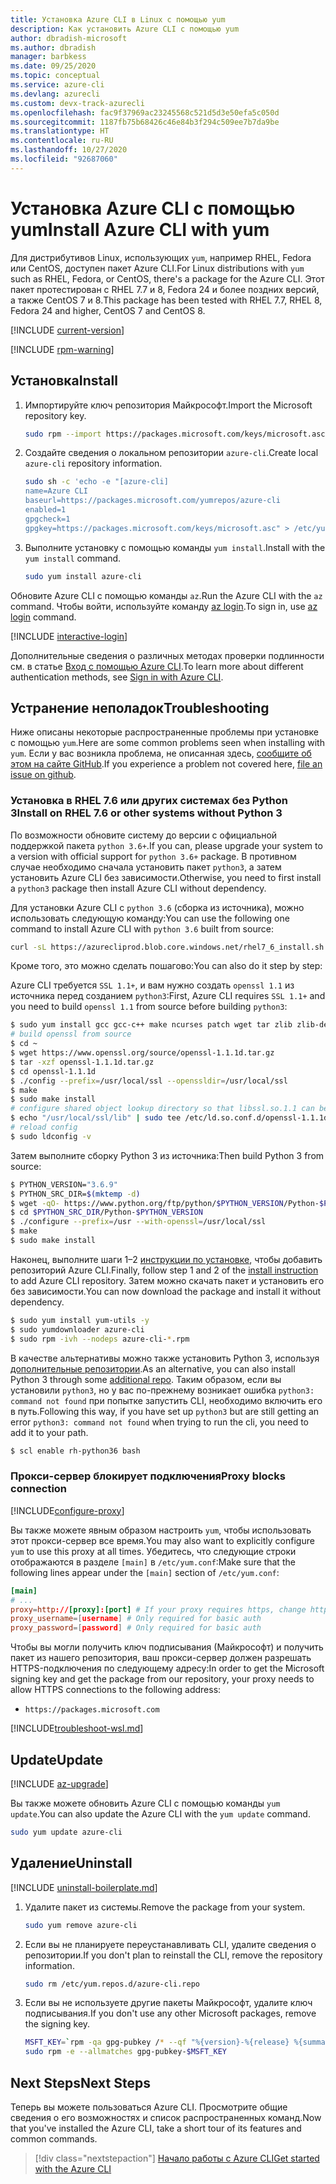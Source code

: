 ```yaml
---
title: Установка Azure CLI в Linux с помощью yum
description: Как установить Azure CLI с помощью yum
author: dbradish-microsoft
ms.author: dbradish
manager: barbkess
ms.date: 09/25/2020
ms.topic: conceptual
ms.service: azure-cli
ms.devlang: azurecli
ms.custom: devx-track-azurecli
ms.openlocfilehash: fac9f37969ac23245568c521d5d3e50efa5c050d
ms.sourcegitcommit: 1187fb75b68426c46e84b3f294c509ee7b7da9be
ms.translationtype: HT
ms.contentlocale: ru-RU
ms.lasthandoff: 10/27/2020
ms.locfileid: "92687060"
---
```

# <a name="install-azure-cli-with-yum"></a><span data-ttu-id="9b20d-103">Установка Azure CLI с помощью yum</span><span class="sxs-lookup"><span data-stu-id="9b20d-103">Install Azure CLI with yum</span></span>

<span data-ttu-id="9b20d-104">Для дистрибутивов Linux, использующих `yum`, например RHEL, Fedora или CentOS, доступен пакет Azure CLI.</span><span class="sxs-lookup"><span data-stu-id="9b20d-104">For Linux distributions with `yum` such as RHEL, Fedora, or CentOS, there's a package for the Azure CLI.</span></span> <span data-ttu-id="9b20d-105">Этот пакет протестирован с RHEL 7.7 и 8, Fedora 24 и более поздних версий, а также CentOS 7 и 8.</span><span class="sxs-lookup"><span data-stu-id="9b20d-105">This package has been tested with RHEL 7.7, RHEL 8, Fedora 24 and higher, CentOS 7 and CentOS 8.</span></span>

[!INCLUDE [current-version](includes/current-version.md)]

[!INCLUDE [rpm-warning](includes/rpm-warning.md)]

## <a name="install"></a><span data-ttu-id="9b20d-106">Установка</span><span class="sxs-lookup"><span data-stu-id="9b20d-106">Install</span></span>

1. <span data-ttu-id="9b20d-107">Импортируйте ключ репозитория Майкрософт.</span><span class="sxs-lookup"><span data-stu-id="9b20d-107">Import the Microsoft repository key.</span></span>

   ```bash
   sudo rpm --import https://packages.microsoft.com/keys/microsoft.asc
   ```

2. <span data-ttu-id="9b20d-108">Создайте сведения о локальном репозитории `azure-cli`.</span><span class="sxs-lookup"><span data-stu-id="9b20d-108">Create local `azure-cli` repository information.</span></span>

   ```bash
   sudo sh -c 'echo -e "[azure-cli]
   name=Azure CLI
   baseurl=https://packages.microsoft.com/yumrepos/azure-cli
   enabled=1
   gpgcheck=1
   gpgkey=https://packages.microsoft.com/keys/microsoft.asc" > /etc/yum.repos.d/azure-cli.repo'
   ```

3. <span data-ttu-id="9b20d-109">Выполните установку с помощью команды `yum install`.</span><span class="sxs-lookup"><span data-stu-id="9b20d-109">Install with the `yum install` command.</span></span>

   ```bash
   sudo yum install azure-cli
   ```

<span data-ttu-id="9b20d-110">Обновите Azure CLI с помощью команды `az`.</span><span class="sxs-lookup"><span data-stu-id="9b20d-110">Run the Azure CLI with the `az` command.</span></span> <span data-ttu-id="9b20d-111">Чтобы войти, используйте команду [az login](/cli/azure/reference-index#az-login).</span><span class="sxs-lookup"><span data-stu-id="9b20d-111">To sign in, use [az login](/cli/azure/reference-index#az-login) command.</span></span>

[!INCLUDE [interactive-login](includes/interactive-login.md)]

<span data-ttu-id="9b20d-112">Дополнительные сведения о различных методах проверки подлинности см. в статье [Вход с помощью Azure CLI](authenticate-azure-cli.md).</span><span class="sxs-lookup"><span data-stu-id="9b20d-112">To learn more about different authentication methods, see [Sign in with Azure CLI](authenticate-azure-cli.md).</span></span>

## <a name="troubleshooting"></a><span data-ttu-id="9b20d-113">Устранение неполадок</span><span class="sxs-lookup"><span data-stu-id="9b20d-113">Troubleshooting</span></span>

<span data-ttu-id="9b20d-114">Ниже описаны некоторые распространенные проблемы при установке с помощью `yum`.</span><span class="sxs-lookup"><span data-stu-id="9b20d-114">Here are some common problems seen when installing with `yum`.</span></span> <span data-ttu-id="9b20d-115">Если у вас возникла проблема, не описанная здесь, [сообщите об этом на сайте GitHub](https://github.com/Azure/azure-cli/issues).</span><span class="sxs-lookup"><span data-stu-id="9b20d-115">If you experience a problem not covered here, [file an issue on github](https://github.com/Azure/azure-cli/issues).</span></span>

### <a name="install-on-rhel-76-or-other-systems-without-python-3"></a><span data-ttu-id="9b20d-116">Установка в RHEL 7.6 или других системах без Python 3</span><span class="sxs-lookup"><span data-stu-id="9b20d-116">Install on RHEL 7.6 or other systems without Python 3</span></span>

<span data-ttu-id="9b20d-117">По возможности обновите систему до версии с официальной поддержкой пакета `python 3.6+`.</span><span class="sxs-lookup"><span data-stu-id="9b20d-117">If you can, please upgrade your system to a version with official support for `python 3.6+` package.</span></span> <span data-ttu-id="9b20d-118">В противном случае необходимо сначала установить пакет `python3`, а затем установить Azure CLI без зависимости.</span><span class="sxs-lookup"><span data-stu-id="9b20d-118">Otherwise, you need to first install a `python3` package then install Azure CLI without dependency.</span></span> 

<span data-ttu-id="9b20d-119">Для установки Azure CLI с `python 3.6` (сборка из источника), можно использовать следующую команду:</span><span class="sxs-lookup"><span data-stu-id="9b20d-119">You can use the following one command to install Azure CLI with `python 3.6` built from source:</span></span>
```bash
curl -sL https://azurecliprod.blob.core.windows.net/rhel7_6_install.sh | sudo bash
```
<span data-ttu-id="9b20d-120">Кроме того, это можно сделать пошагово:</span><span class="sxs-lookup"><span data-stu-id="9b20d-120">You can also do it step by step:</span></span>

<span data-ttu-id="9b20d-121">Azure CLI требуется `SSL 1.1+`, и вам нужно создать `openssl 1.1` из источника перед созданием `python3`:</span><span class="sxs-lookup"><span data-stu-id="9b20d-121">First, Azure CLI requires `SSL 1.1+` and you need to build `openssl 1.1` from source before building `python3`:</span></span>
```bash
$ sudo yum install gcc gcc-c++ make ncurses patch wget tar zlib zlib-devel -y
# build openssl from source
$ cd ~
$ wget https://www.openssl.org/source/openssl-1.1.1d.tar.gz
$ tar -xzf openssl-1.1.1d.tar.gz
$ cd openssl-1.1.1d
$ ./config --prefix=/usr/local/ssl --openssldir=/usr/local/ssl
$ make
$ sudo make install
# configure shared object lookup directory so that libssl.so.1.1 can be found
$ echo "/usr/local/ssl/lib" | sudo tee /etc/ld.so.conf.d/openssl-1.1.1d.conf
# reload config
$ sudo ldconfig -v
```

<span data-ttu-id="9b20d-122">Затем выполните сборку Python 3 из источника:</span><span class="sxs-lookup"><span data-stu-id="9b20d-122">Then build Python 3 from source:</span></span>
```bash
$ PYTHON_VERSION="3.6.9"
$ PYTHON_SRC_DIR=$(mktemp -d)
$ wget -qO- https://www.python.org/ftp/python/$PYTHON_VERSION/Python-$PYTHON_VERSION.tgz | tar -xz -C "$PYTHON_SRC_DIR"
$ cd $PYTHON_SRC_DIR/Python-$PYTHON_VERSION
$ ./configure --prefix=/usr --with-openssl=/usr/local/ssl
$ make
$ sudo make install
```

<span data-ttu-id="9b20d-123">Наконец, выполните шаги 1–2 [инструкции по установке](#install), чтобы добавить репозиторий Azure CLI.</span><span class="sxs-lookup"><span data-stu-id="9b20d-123">Finally, follow step 1 and 2 of the [install instruction](#install) to add Azure CLI repository.</span></span> <span data-ttu-id="9b20d-124">Затем можно скачать пакет и установить его без зависимости.</span><span class="sxs-lookup"><span data-stu-id="9b20d-124">You can now download the package and install it without dependency.</span></span>
```bash
$ sudo yum install yum-utils -y
$ sudo yumdownloader azure-cli
$ sudo rpm -ivh --nodeps azure-cli-*.rpm
```

<span data-ttu-id="9b20d-125">В качестве альтернативы можно также установить Python 3, используя [дополнительные репозитории](https://developers.redhat.com/blog/2018/08/13/install-python3-rhel/).</span><span class="sxs-lookup"><span data-stu-id="9b20d-125">As an alternative, you can also install Python 3 through some [additional repo](https://developers.redhat.com/blog/2018/08/13/install-python3-rhel/).</span></span> <span data-ttu-id="9b20d-126">Таким образом, если вы установили `python3`, но у вас по-прежнему возникает ошибка `python3: command not found` при попытке запустить CLI, необходимо включить его в путь.</span><span class="sxs-lookup"><span data-stu-id="9b20d-126">Following this way, if you have set up `python3` but are still getting an error `python3: command not found` when trying to run the cli, you need to add it to your path.</span></span>
```bash
$ scl enable rh-python36 bash
```

### <a name="proxy-blocks-connection"></a><span data-ttu-id="9b20d-127">Прокси-сервер блокирует подключения</span><span class="sxs-lookup"><span data-stu-id="9b20d-127">Proxy blocks connection</span></span>

[!INCLUDE[configure-proxy](includes/configure-proxy.md)]

<span data-ttu-id="9b20d-128">Вы также можете явным образом настроить `yum`, чтобы использовать этот прокси-сервер все время.</span><span class="sxs-lookup"><span data-stu-id="9b20d-128">You may also want to explicitly configure `yum` to use this proxy at all times.</span></span> <span data-ttu-id="9b20d-129">Убедитесь, что следующие строки отображаются в разделе `[main]` в `/etc/yum.conf`:</span><span class="sxs-lookup"><span data-stu-id="9b20d-129">Make sure that the following lines appear under the `[main]` section of `/etc/yum.conf`:</span></span>

```yum.conf
[main]
# ...
proxy=http://[proxy]:[port] # If your proxy requires https, change http->https
proxy_username=[username] # Only required for basic auth
proxy_password=[password] # Only required for basic auth
```

<span data-ttu-id="9b20d-130">Чтобы вы могли получить ключ подписывания (Майкрософт) и получить пакет из нашего репозитория, ваш прокси-сервер должен разрешать HTTPS-подключения по следующему адресу:</span><span class="sxs-lookup"><span data-stu-id="9b20d-130">In order to get the Microsoft signing key and get the package from our repository, your proxy needs to allow HTTPS connections to the following address:</span></span>

* `https://packages.microsoft.com`

[!INCLUDE[troubleshoot-wsl.md](includes/troubleshoot-wsl.md)]

## <a name="update"></a><span data-ttu-id="9b20d-131">Update</span><span class="sxs-lookup"><span data-stu-id="9b20d-131">Update</span></span>

[!INCLUDE [az-upgrade](includes/az-upgrade.md)]

<span data-ttu-id="9b20d-132">Вы также можете обновить Azure CLI с помощью команды `yum update`.</span><span class="sxs-lookup"><span data-stu-id="9b20d-132">You can also update the Azure CLI with the `yum update` command.</span></span>

```bash
sudo yum update azure-cli
```

## <a name="uninstall"></a><span data-ttu-id="9b20d-133">Удаление</span><span class="sxs-lookup"><span data-stu-id="9b20d-133">Uninstall</span></span>

[!INCLUDE [uninstall-boilerplate.md](includes/uninstall-boilerplate.md)]

1. <span data-ttu-id="9b20d-134">Удалите пакет из системы.</span><span class="sxs-lookup"><span data-stu-id="9b20d-134">Remove the package from your system.</span></span>

   ```bash
   sudo yum remove azure-cli
   ```

2. <span data-ttu-id="9b20d-135">Если вы не планируете переустанавливать CLI, удалите сведения о репозитории.</span><span class="sxs-lookup"><span data-stu-id="9b20d-135">If you don't plan to reinstall the CLI, remove the repository information.</span></span>

   ```bash
   sudo rm /etc/yum.repos.d/azure-cli.repo
   ```

3. <span data-ttu-id="9b20d-136">Если вы не используете другие пакеты Майкрософт, удалите ключ подписывания.</span><span class="sxs-lookup"><span data-stu-id="9b20d-136">If you don't use any other Microsoft packages, remove the signing key.</span></span>

   ```bash
   MSFT_KEY=`rpm -qa gpg-pubkey /* --qf "%{version}-%{release} %{summary}\n" | grep Microsoft | awk '{print $1}'`
   sudo rpm -e --allmatches gpg-pubkey-$MSFT_KEY
   ```

## <a name="next-steps"></a><span data-ttu-id="9b20d-137">Next Steps</span><span class="sxs-lookup"><span data-stu-id="9b20d-137">Next Steps</span></span>

<span data-ttu-id="9b20d-138">Теперь вы можете пользоваться Azure CLI. Просмотрите общие сведения о его возможностях и список распространенных команд.</span><span class="sxs-lookup"><span data-stu-id="9b20d-138">Now that you've installed the Azure CLI, take a short tour of its features and common commands.</span></span>

> [!div class="nextstepaction"]
> [<span data-ttu-id="9b20d-139">Начало работы с Azure CLI</span><span class="sxs-lookup"><span data-stu-id="9b20d-139">Get started with the Azure CLI</span></span>](get-started-with-azure-cli.md)

